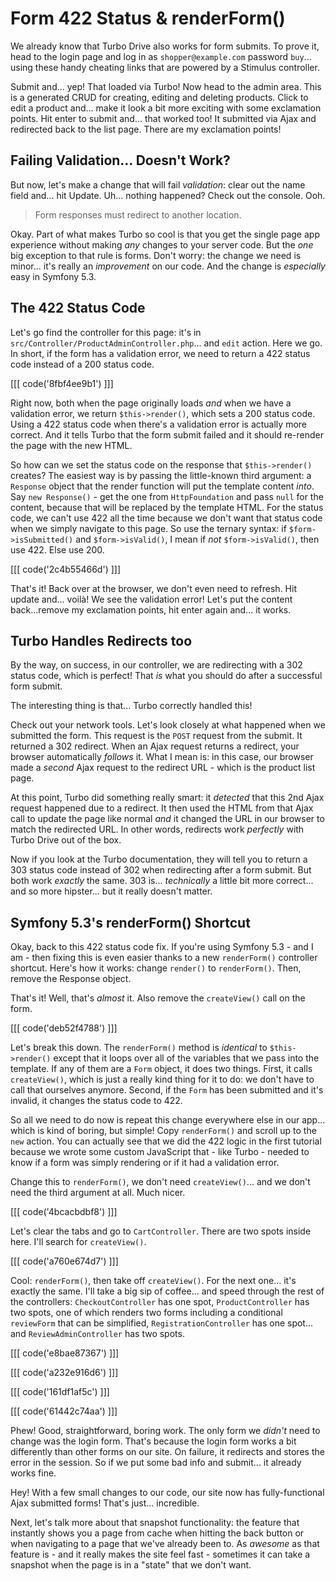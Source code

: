 # Form 422 Status & renderForm()

We already know that Turbo Drive also works for form submits. To prove it, head
to the login page and log in as `shopper@example.com` password `buy`... using
these handy cheating links that are powered by a Stimulus controller.

Submit and... yep! That loaded via Turbo! Now head to the admin area. This is
a generated CRUD for creating, editing and deleting products. Click to edit a product
and... make it look a bit more exciting with some exclamation points. Hit enter
to submit and... that worked too! It submitted via Ajax and redirected back to
the list page. There are my exclamation points!

## Failing Validation... Doesn't Work?

But now, let's make a change that will fail *validation*: clear out the name field
and... hit Update. Uh... nothing happened? Check out the console. Ooh.

> Form responses must redirect to another location.

Okay. Part of what makes Turbo so cool is that you get the single page app experience
without making *any* changes to your server code. But the *one* big exception to
that rule is forms. Don't worry: the change we need is minor... it's really
an *improvement* on our code. And the change is *especially* easy in Symfony 5.3.

## The 422 Status Code

Let's go find the controller for this page: it's in
`src/Controller/ProductAdminController.php`... and `edit` action. Here we go. In
short, if the form has a validation error, we need to return a 422 status code
instead of a 200 status code.

[[[ code('8fbf4ee9b1') ]]]

Right now, both when the page originally loads *and* when we have a validation error,
we return `$this->render()`, which sets a 200 status code. Using a 422 status
code when there's a validation error is actually more correct. And it tells Turbo
that the form submit failed and it should re-render the page with the new HTML.

So how can we set the status code on the response that `$this->render()` creates?
The easiest way is by passing the little-known third argument: a `Response` object
that the render function will put the template content *into*. Say
`new Response()` - get the one from `HttpFoundation` and pass `null` for the content,
because that will be replaced by the template HTML. For the status code, we can't
use 422 all the time because we don't want that status code when we simply navigate
to this page. So use the ternary syntax: if `$form->isSubmitted()` and
`$form->isValid()`, I mean if *not* `$form->isValid()`, then use 422. Else use 200.

[[[ code('2c4b55466d') ]]]

That's it! Back over at the browser, we don't even need to refresh. Hit update
and... voilà! We see the validation error! Let's put the content back...remove my
exclamation points, hit enter again and... it works.

## Turbo Handles Redirects too

By the way, on success, in our controller, we are redirecting with a 302 status
code, which is perfect! That *is* what you should do after a successful form
submit.

The interesting thing is that... Turbo correctly handled this!

Check out your network tools. Let's look closely at what happened when we submitted
the form. This request is the `POST` request from the submit. It returned
a 302 redirect. When an Ajax request returns a redirect, your browser automatically
*follows* it. What I mean is: in this case, our browser made a *second* Ajax
request to the redirect URL - which is the product list page.

At this point, Turbo did something really smart: it *detected* that this 2nd Ajax
request happened due to a redirect. It then used the HTML from that Ajax call
to update the page like normal *and* it changed the URL in our browser to match
the redirected URL. In other words, redirects work *perfectly* with Turbo Drive
out of the box.

Now if you look at the Turbo documentation, they will tell you to return a 303 status
code instead of 302 when redirecting after a form submit. But both work *exactly*
the same. 303 is... *technically* a little bit more correct... and so more
hipster... but it really doesn't matter.

## Symfony 5.3's renderForm() Shortcut

Okay, back to this 422 status code fix. If you're using Symfony 5.3 - and I am -
then fixing this is even easier thanks to a new `renderForm()` controller shortcut.
Here's how it works: change `render()` to `renderForm()`. Then, remove the
Response object.

That's it! Well, that's *almost* it. Also remove the `createView()` call on the
form.

[[[ code('deb52f4788') ]]]

Let's break this down. The `renderForm()` method is *identical* to `$this->render()`
except that it loops over all of the variables that we pass into the template.
If any of them are a `Form` object, it does two things. First, it calls
`createView()`, which is just a really kind thing for it to do: we don't have to
call that ourselves anymore. Second, if the `Form` has been submitted and it's
invalid, it changes the status code to 422.

So all we need to do now is repeat this change everywhere else in our app... which
is kind of boring, but simple! Copy `renderForm()` and scroll up to the
`new` action. You can actually see that we did the 422 logic in the first tutorial
because we wrote some custom JavaScript that - like Turbo - needed to know if a
form was simply rendering or if it had a validation error.

Change this to `renderForm()`, we don't need `createView()`... and we don't need
the third argument at all. Much nicer.

[[[ code('4bcacbdbf8') ]]]

Let's clear the tabs and go to `CartController`. There are two spots inside here.
I'll search for `createView()`.

[[[ code('a760e674d7') ]]]

Cool: `renderForm()`, then take off `createView()`. For the next one... it's exactly
the same. I'll take a big sip of coffee... and speed through the rest of the
controllers: `CheckoutController` has one spot, `ProductController` has two spots,
one of which renders two forms including a conditional `reviewForm` that can be
simplified, `RegistrationController` has one spot... and `ReviewAdminController`
has two spots.

[[[ code('e8bae87367') ]]]

[[[ code('a232e916d6') ]]]

[[[ code('161df1af5c') ]]]

[[[ code('61442c74aa') ]]]

Phew! Good, straightforward, boring work. The only form we *didn't* need to change
was the login form. That's because the login form works a bit differently than other
forms on our site. On failure, it redirects and stores the error in the session.
So if we put some bad info and submit... it already works fine.

Hey! With a few small changes to our code, our site now has fully-functional Ajax
submitted forms! That's just... incredible.

Next, let's talk more about that snapshot functionality: the feature that instantly
shows you a page from cache when hitting the back button or when navigating to a
page that we've already been to. As *awesome* as that feature is - and it really
makes the site feel fast - sometimes it can take a snapshot when the page is in
a "state" that we don't want.
